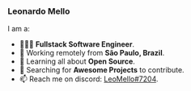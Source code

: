 ### Leonardo Mello

I am a:
- 🧑🏽‍💻 **Fullstack Software Engineer**.
- 📍 Working remotely from **São Paulo, Brazil**.  
- 🌱 Learning all about **Open Source**.
- 🔭 Searching for **Awesome Projects** to contribute.
- 📫 Reach me on discord: [LeoMello#7204](https://discord.com/users/LeoMello#7204).
